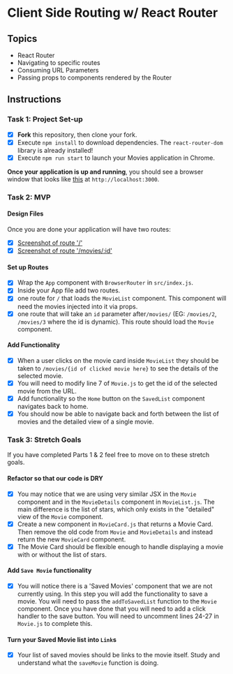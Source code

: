 # Client Side Routing w/ React Router

## Topics

* React Router
* Navigating to specific routes
* Consuming URL Parameters
* Passing props to components rendered by the Router

## Instructions

### Task 1: Project Set-up

* [x] **Fork** this repository, then clone your fork.
* [x] Execute `npm install` to download dependencies. The `react-router-dom` library is already installed!
* [x] Execute `npm run start` to launch your Movies application in Chrome.

**Once your application is up and running**, you should see a browser window that looks like [this](./design-files/design-1-starter.png) at `http://localhost:3000`.

### Task 2: MVP

#### Design Files

Once you are done your application will have two routes:

* [x] [Screenshot of route '/'](./design-files/design-2-routeA.png)
* [x] [Screenshot of route '/movies/:id'](./design-files/design-3-routeB.png)

#### Set up Routes

* [x] Wrap the `App` component with `BrowserRouter` in `src/index.js`.
* [x] Inside your App file add two routes.
* [x] one route for `/` that loads the `MovieList` component. This component will need the movies injected into it via props.
* [x] one route that will take an `id` parameter after`/movies/` (EG: `/movies/2`, `/movies/3` where the id is dynamic). This route should load the `Movie` component.

#### Add Functionality

* [x] When a user clicks on the movie card inside `MovieList` they should be taken to `/movies/{id of clicked movie here}` to see the details of the selected movie.
* [x] You will need to modify line 7 of `Movie.js` to get the id of the selected movie from the URL.
* [x] Add functionality so the `Home` button on the `SavedList` component navigates back to home.
* [x] You should now be able to navigate back and forth between the list of movies and the detailed view of a single movie.

### Task 3: Stretch Goals

If you have completed Parts 1 & 2 feel free to move on to these stretch goals.

#### Refactor so that our code is DRY

* [x] You may notice that we are using very similar JSX in the `Movie` component and in the `MovieDetails` component in `MovieList.js`. The main difference is the list of stars, which only exists in the "detailed" view of the `Movie` component.
* [x] Create a new component in `MovieCard.js` that returns a Movie Card. Then remove the old code from `Movie` and `MovieDetails` and instead return the new `MovieCard` component.
* [x] The Movie Card should be flexible enough to handle displaying a movie with or without the list of stars.

#### Add `Save Movie` functionality

* [x] You will notice there is a 'Saved Movies' component that we are not currently using. In this step you will add the functionality to save a movie. You will need to pass the `addToSavedList` function to the `Movie` component. Once you have done that you will need to add a click handler to the save button. You will need to uncomment lines 24-27 in `Movie.js` to complete this.

#### Turn your Saved Movie list into `Link`s

* [x] Your list of saved movies should be links to the movie itself. Study and understand what the `saveMovie` function is doing.
